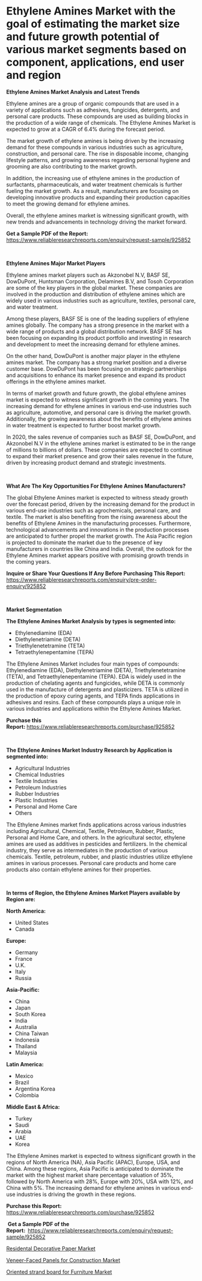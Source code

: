 <p><h1>Ethylene Amines Market with the goal of estimating the market size and future growth potential of various market segments based on component, applications, end user and region</h1></p><p><strong>Ethylene Amines Market Analysis and Latest Trends</strong></p>
<p><p>Ethylene amines are a group of organic compounds that are used in a variety of applications such as adhesives, fungicides, detergents, and personal care products. These compounds are used as building blocks in the production of a wide range of chemicals. The Ethylene Amines Market is expected to grow at a CAGR of 6.4% during the forecast period.</p><p>The market growth of ethylene amines is being driven by the increasing demand for these compounds in various industries such as agriculture, construction, and personal care. The rise in disposable income, changing lifestyle patterns, and growing awareness regarding personal hygiene and grooming are also contributing to the market growth.</p><p>In addition, the increasing use of ethylene amines in the production of surfactants, pharmaceuticals, and water treatment chemicals is further fueling the market growth. As a result, manufacturers are focusing on developing innovative products and expanding their production capacities to meet the growing demand for ethylene amines.</p><p>Overall, the ethylene amines market is witnessing significant growth, with new trends and advancements in technology driving the market forward.</p></p>
<p><strong>Get a Sample PDF of the Report:&nbsp;</strong> <a href="https://www.reliableresearchreports.com/enquiry/request-sample/925852">https://www.reliableresearchreports.com/enquiry/request-sample/925852</a></p>
<p>&nbsp;</p>
<p><strong>Ethylene Amines Major Market Players</strong></p>
<p><p>Ethylene amines market players such as Akzonobel N.V, BASF SE, DowDuPont, Huntsman Corporation, Delamines B.V, and Tosoh Corporation are some of the key players in the global market. These companies are involved in the production and distribution of ethylene amines which are widely used in various industries such as agriculture, textiles, personal care, and water treatment.</p><p>Among these players, BASF SE is one of the leading suppliers of ethylene amines globally. The company has a strong presence in the market with a wide range of products and a global distribution network. BASF SE has been focusing on expanding its product portfolio and investing in research and development to meet the increasing demand for ethylene amines.</p><p>On the other hand, DowDuPont is another major player in the ethylene amines market. The company has a strong market position and a diverse customer base. DowDuPont has been focusing on strategic partnerships and acquisitions to enhance its market presence and expand its product offerings in the ethylene amines market.</p><p>In terms of market growth and future growth, the global ethylene amines market is expected to witness significant growth in the coming years. The increasing demand for ethylene amines in various end-use industries such as agriculture, automotive, and personal care is driving the market growth. Additionally, the growing awareness about the benefits of ethylene amines in water treatment is expected to further boost market growth.</p><p>In 2020, the sales revenue of companies such as BASF SE, DowDuPont, and Akzonobel N.V in the ethylene amines market is estimated to be in the range of millions to billions of dollars. These companies are expected to continue to expand their market presence and grow their sales revenue in the future, driven by increasing product demand and strategic investments.</p></p>
<p>&nbsp;</p>
<p><strong>What Are The Key Opportunities For Ethylene Amines Manufacturers?</strong></p>
<p><p>The global Ethylene Amines market is expected to witness steady growth over the forecast period, driven by the increasing demand for the product in various end-use industries such as agrochemicals, personal care, and textile. The market is also benefiting from the rising awareness about the benefits of Ethylene Amines in the manufacturing processes. Furthermore, technological advancements and innovations in the production processes are anticipated to further propel the market growth. The Asia Pacific region is projected to dominate the market due to the presence of key manufacturers in countries like China and India. Overall, the outlook for the Ethylene Amines market appears positive with promising growth trends in the coming years.</p></p>
<p><strong>Inquire or Share Your Questions If Any Before Purchasing This Report:</strong> <a href="https://www.reliableresearchreports.com/enquiry/pre-order-enquiry/925852">https://www.reliableresearchreports.com/enquiry/pre-order-enquiry/925852</a></p>
<p>&nbsp;</p>
<p><strong>Market Segmentation</strong></p>
<p><strong>The Ethylene Amines Market Analysis by types is segmented into:</strong></p>
<p><ul><li>Ethylenediamine (EDA)</li><li>Diethylenetriamine (DETA)</li><li>Triethylenetetramine (TETA)</li><li>Tetraethylenepentamine (TEPA)</li></ul></p>
<p><p>The Ethylene Amines Market includes four main types of compounds: Ethylenediamine (EDA), Diethylenetriamine (DETA), Triethylenetetramine (TETA), and Tetraethylenepentamine (TEPA). EDA is widely used in the production of chelating agents and fungicides, while DETA is commonly used in the manufacture of detergents and plasticizers. TETA is utilized in the production of epoxy curing agents, and TEPA finds applications in adhesives and resins. Each of these compounds plays a unique role in various industries and applications within the Ethylene Amines Market.</p></p>
<p><strong>Purchase this Report:&nbsp;</strong><a href="https://www.reliableresearchreports.com/purchase/925852">https://www.reliableresearchreports.com/purchase/925852</a></p>
<p>&nbsp;</p>
<p><strong>The Ethylene Amines Market Industry Research by Application is segmented into:</strong></p>
<p><ul><li>Agricultural Industries</li><li>Chemical Industries</li><li>Textile Industries</li><li>Petroleum Industries</li><li>Rubber Industries</li><li>Plastic Industries</li><li>Personal and Home Care</li><li>Others</li></ul></p>
<p><p>The Ethylene Amines market finds applications across various industries including Agricultural, Chemical, Textile, Petroleum, Rubber, Plastic, Personal and Home Care, and others. In the agricultural sector, ethylene amines are used as additives in pesticides and fertilizers. In the chemical industry, they serve as intermediates in the production of various chemicals. Textile, petroleum, rubber, and plastic industries utilize ethylene amines in various processes. Personal care products and home care products also contain ethylene amines for their properties.</p></p>
<p>&nbsp;</p>
<p><strong>In terms of Region, the Ethylene Amines Market Players available by Region are:</strong></p>
<p>
    <p> <strong> North America: </strong>
        <ul>
            <li>United States</li>
            <li>Canada</li>
        </ul>
        </p> 
    <p> <strong> Europe: </strong>
        <ul>
            <li>Germany</li>
            <li>France</li>
            <li>U.K.</li>
            <li>Italy</li>
            <li>Russia</li>
        </ul>
        </p> 
    <p> <strong> Asia-Pacific: </strong>
        <ul>
            <li>China</li>
            <li>Japan</li>
            <li>South Korea</li>
            <li>India</li>
            <li>Australia</li>
            <li>China Taiwan</li>
            <li>Indonesia</li>
            <li>Thailand</li>
            <li>Malaysia</li>
        </ul>
        </p> 
    <p> <strong> Latin America: </strong>
        <ul>
            <li>Mexico</li>
            <li>Brazil</li>
            <li>Argentina Korea</li>
            <li>Colombia</li>
        </ul>
        </p> 
    <p> <strong> Middle East & Africa: </strong>
        <ul>
            <li>Turkey</li>
            <li>Saudi</li>
            <li>Arabia</li>
            <li>UAE</li>
            <li>Korea</li>
        </ul>
    </p>
    </p>
<p><p>The Ethylene Amines market is expected to witness significant growth in the regions of North America (NA), Asia Pacific (APAC), Europe, USA, and China. Among these regions, Asia Pacific is anticipated to dominate the market with the highest market share percentage valuation of 35%, followed by North America with 28%, Europe with 20%, USA with 12%, and China with 5%. The increasing demand for ethylene amines in various end-use industries is driving the growth in these regions.</p></p>
<p><strong>Purchase this Report: </strong><a href="https://www.reliableresearchreports.com/purchase/925852">https://www.reliableresearchreports.com/purchase/925852</a></p>
<p>&nbsp;<strong>Get a Sample PDF of the Report:&nbsp;&nbsp;</strong><a href="https://www.reliableresearchreports.com/enquiry/request-sample/925852">https://www.reliableresearchreports.com/enquiry/request-sample/925852</a></p>
<p><strong></strong></p>
<p><p><a href="https://view.publitas.com/reportprime-1/residental-decorative-paper-market-furnish-information-about-market-size-market-share-market-dynamics-and-projections-spanning-from-2023-to-2030/">Residental Decorative Paper Market</a></p><p><a href="https://view.publitas.com/reportprime-1/veneer-faced-panels-for-construction-market-size-share-trends-analysis-report-by-application-regional-outlook-competitive-strategies-and-segment-forecasts-2023-2030/">Veneer-Faced Panels for Construction Market</a></p><p><a href="https://view.publitas.com/reportprime-1/oriented-strand-board-for-furniture-market-a-comprehensive-report-of-its-market-share-growth-trends-2023-2030/">Oriented strand board for Furniture Market</a></p></p>